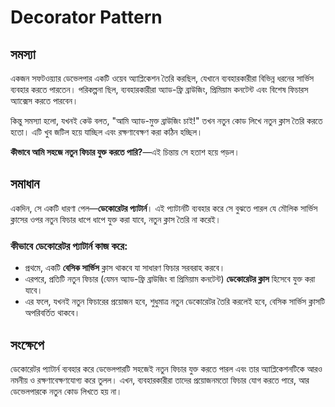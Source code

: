 # Decorator Pattern

## সমস্যা
একজন সফটওয়্যার ডেভেলপার একটি ওয়েব অ্যাপ্লিকেশন তৈরি করছিল, যেখানে ব্যবহারকারীরা বিভিন্ন ধরনের সার্ভিস ব্যবহার করতে পারতেন। পরিকল্পনা ছিল, ব্যবহারকারীরা অ্যাড-ফ্রি ব্রাউজিং, প্রিমিয়াম কনটেন্ট এবং বিশেষ ফিচারস অ্যাক্সেস করতে পারবেন।

কিন্তু সমস্যা হলো, যখনই কেউ বলত, "আমি অ্যাড-মুক্ত ব্রাউজিং চাই!" তখন নতুন কোড লিখে নতুন ক্লাস তৈরি করতে হতো। এটি খুব জটিল হয়ে যাচ্ছিল এবং রক্ষণাবেক্ষণ করা কঠিন হচ্ছিল।

**কীভাবে আমি সহজে নতুন ফিচার যুক্ত করতে পারি?**—এই চিন্তায় সে হতাশ হয়ে পড়ল।

## সমাধান
একদিন, সে একটি ধারণা পেল—**ডেকোরেটর প্যাটার্ন**। এই প্যাটার্নটি ব্যবহার করে সে বুঝতে পারল যে মৌলিক সার্ভিস ক্লাসের ওপর নতুন ফিচার ধাপে ধাপে যুক্ত করা যাবে, নতুন ক্লাস তৈরি না করেই।

### কীভাবে ডেকোরেটর প্যাটার্ন কাজ করে:
- প্রথমে, একটি **বেসিক সার্ভিস** ক্লাস থাকবে যা সাধারণ ফিচার সরবরাহ করবে।
- এরপরে, প্রতিটি নতুন ফিচার (যেমন অ্যাড-ফ্রি ব্রাউজিং বা প্রিমিয়াম কনটেন্ট) **ডেকোরেটর ক্লাস** হিসেবে যুক্ত করা যাবে।
- এর ফলে, যখনই নতুন ফিচারের প্রয়োজন হবে, শুধুমাত্র নতুন ডেকোরেটর তৈরি করলেই হবে, বেসিক সার্ভিস ক্লাসটি অপরিবর্তিত থাকবে।

## সংক্ষেপে
ডেকোরেটর প্যাটার্ন ব্যবহার করে ডেভেলপারটি সহজেই নতুন ফিচার যুক্ত করতে পারল এবং তার অ্যাপ্লিকেশনটিকে আরও নমনীয় ও রক্ষণাবেক্ষণযোগ্য করে তুলল। এখন, ব্যবহারকারীরা তাদের প্রয়োজনমতো ফিচার যোগ করতে পারে, আর ডেভেলপারকে নতুন কোড লিখতে হয় না।


